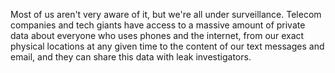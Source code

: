 Most of us aren't very aware of it, but we're all under surveillance.
Telecom companies and tech giants have access to a massive amount of
private data about everyone who uses phones and the internet, from our
exact physical locations at any given time to the content of our text
messages and email, and they can share this data with leak
investigators.